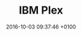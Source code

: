 ---
title: IBM Plex
date: 2016-10-03 09:37:46 +0100
tags:
- Open source
link: "https://github.com/IBM/plex"
site: Github
description: "Designed to work well in user interface environments as well as other mediums, the Plex family comes in  Sans, Serif, Mono and Sans Condensed."
type: font
preview: Resources/plex.png
category: 
- Typography
type: Resource
resource-type: _resource-types/fonts.md

---